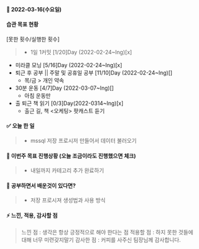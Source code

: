 #### 📆 2022-03-16(수요일)

#### 습관 목표 현황

[못한 횟수/실행한 횟수]

> - 1일 1커밋 [1/20]Day (2022-02-24~Ing)[x]

- 미라클 모닝 [5/16]Day (2022-02-24~Ing)[x]
- 퇴근 후 공부 || 주말 및 공휴일 공부 [11/10]Day (2022-02-24~Ing)[]
  - 목/금 > 개인 약속
- 30분 운동 [4/7]Day (2022-03-07~Ing)[]
  - 아침 운동만
- 출 퇴근 책 읽기 [0/3]Day(2022-0314~Ing)[x]
  - 출근 길, 책 <오케팅> 팟캐스트 듣기

#### ✅ 오늘 한 일

> - mssql 저장 프로시저 만들어서 데이터 불러오기

#### 🐎 이번주 목표 진행상황 (오늘 조금이라도 진행했으면 체크)

> - 내일까지 카테고리 추가 완료하기

#### 🤔 공부하면서 배운것이 있다면?

> - 저장 프로시져 생성법과 사용 방식

#### ⚡ 느낀, 적용, 감사할 점

> 느낀 점 : 생각은 항상 긍정적으로 해야 한다는 점
> 적용할 점 : 하지 못한 것들에 대해 너무 미련갖지말기
> 감사한 점 : 커피를 사주신 팀장님께 감사합니다.
